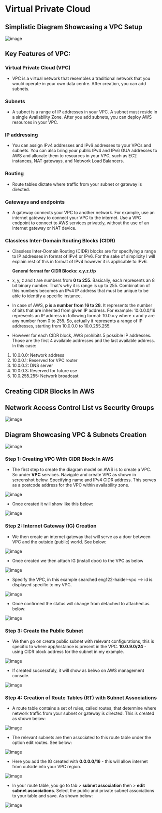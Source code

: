 # Virtual Private Cloud

## Simplistic Diagram Showcasing a VPC Setup 

![image](https://user-images.githubusercontent.com/97620055/187464220-36daa716-ebf7-4319-9ae7-7d01485da43a.png)

## Key Features of VPC:

### Virtual Private Cloud (VPC)

- VPC is a virtual network that resembles a traditional network that you would operate in your own data centre. After creation, you can add subnets. 
    
### Subnets

- A subnet is a range of IP addresses in your VPC. A subnet must reside in a single Availability Zone. After you add subnets, you can deploy AWS resources in your VPC.
### IP addressing

- You can assign IPv4 addresses and IPv6 addresses to your VPCs and subnets. You can also bring your public IPv4 and IPv6 GUA addresses to AWS and allocate them to resources in your VPC, such as EC2 instances, NAT gateways, and Network Load Balancers.
### Routing

- Route tables dictate where traffic from your subnet or gateway is directed. 

### Gateways and endpoints

- A gateway connects your VPC to another network. For example, use an internet gateway to connect your VPC to the internet. Use a VPC endpoint to connect to AWS services privately, without the use of an internet gateway or NAT device.

### Classless Inter-Domain Routing Blocks (CIDR) 

- Classless Inter-Domain Routing (CIDR) blocks are for specifying a range to IP addresses in format of IPv4 or IPv6. For the sake of simplicity I will explain rest of this in format of IPv4 however it is applicable to IPv6.

     **General format for CIDR Blocks: x.y.z.t/p**

- x, y, z and t are numbers from **0 to 255**. Basically, each represents an 8 bit binary number. That's why it is range is up to 255. Combination of this numbers becomes an IPv4 IP address that must be unique to be able to identify a specific instance.

- In case of AWS, **p is a number from 16 to 28**. It represents the number of bits that are inherited from given IP address. For example: 10.0.0.0/16 represents an IP address in following format: 10.0.x.y where x and y are any number from 0 to 255. So, actually it represents a range of IP addresses, starting from 10.0.0.0 to 10.0.255.255.

- However for each CIDR block, AWS prohibits 5 possible IP addresses. Those are the first 4 available addresses and the last available address. In this case:

1. 10.0.0.0: Network address
2. 10.0.0.1: Reserved for VPC router
3. 10.0.0.2: DNS server
4. 10.0.0.3: Reserved for future use
5. 10.0.255.255: Network broadcast

## Creating CIDR Blocks In AWS

## Network Access Control List vs Security Groups


![image](https://user-images.githubusercontent.com/97620055/187655505-1986e454-5a8d-48f3-b66b-200b7b9e5677.png)

## Diagram Showcasing VPC & Subnets Creation


![image](https://user-images.githubusercontent.com/97620055/187668462-6f39dc56-58ae-4e6c-aef7-04d2dd70f19d.png)


### Step 1: Creating VPC With CIDR Block In AWS

- The first step to create the diagram model on AWS is to create a VPC. So under **VPC** services. Navigate and create VPC as shown in screenshot below. Specifying name and IPv4 CIDR address. This serves as a postcode address for the VPC within availability zone.  

![image](https://user-images.githubusercontent.com/97620055/187682048-41c78e8d-4c9b-4df0-8c56-14bcc8159e6b.png)

- Once created it will show like this below:

![image](https://user-images.githubusercontent.com/97620055/187682312-ddcaae13-6801-43d3-81b9-0c252d492d1c.png)

### Step 2: Internet Gateway (IG) Creation

- We then create an internet gateway that will serve as a door between VPC and the outside (public) world. See below:

![image](https://user-images.githubusercontent.com/97620055/187682670-8e9ca75f-5ef4-4bc7-adef-03f823d9cafd.png) 

- Once created we then attach IG (install door) to the VPC as below

![image](https://user-images.githubusercontent.com/97620055/187683304-67f21c2a-133e-4978-9319-5d66ddee8e12.png)

- Specify the VPC, in this example searched eng122-haider-vpc --> id is displayed specific to my VPC.

![image](https://user-images.githubusercontent.com/97620055/187683602-76697a72-9a0c-4e61-a473-48b98af951bc.png)

- Once confirmed the status will change from detached to attached as below:

![image](https://user-images.githubusercontent.com/97620055/187683772-3fbd319d-f5b2-47fd-b756-3513eb523e3b.png)

### Step 3: Create the Public Subnet  

- We then go on create public subnet with relevant configurations, this is specific to where app/instance is present in the VPC. **10.0.9.0/24** - using CIDR block address for the subnet in my example.  

![image](https://user-images.githubusercontent.com/97620055/187685556-245bbe08-9d19-481d-871e-d2356d7d1293.png)

- If created successfuly, it will show as belwo on AWS management console.

![image](https://user-images.githubusercontent.com/97620055/187685923-8475f71a-ac29-4ff9-a3a0-ea5048354971.png)

### Step 4: Creation of Route Tables (RT) with Subnet Associations

- A route table contains a set of rules, called routes, that determine where network traffic from your subnet or gateway is directed. This is created as shown below:

![image](https://user-images.githubusercontent.com/97620055/187688341-19ae0226-83a6-4804-a86b-c73991219bff.png)


- The relevant subnets are then associated to this route table under the option edit routes. See below:

![image](https://user-images.githubusercontent.com/97620055/187688703-d0ce50ad-7d58-4a68-a784-efc55c90f8e6.png)

- Here you add the IG created with **0.0.0.0/16** - this will allow internet from outside into your VPC region. 

![image](https://user-images.githubusercontent.com/97620055/187689675-cd8f29d6-eb75-44bb-8286-676441c8628c.png)

- In your route table, you go to tab > **subnet association** then > **edit subnet associations**. Select the public and private subnet associations to your table and save. As shown below:

![image](https://user-images.githubusercontent.com/97620055/187690457-1da44288-3993-4249-9fb5-6aec3a3b0ca0.png)




